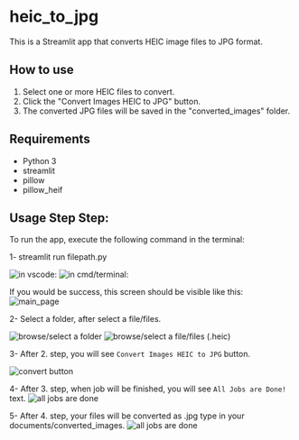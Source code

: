 

# heic_to_jpg

This is a Streamlit app that converts HEIC image files to JPG format.


## How to use

1. Select one or more HEIC files to convert.
2. Click the "Convert Images HEIC to JPG" button.
3. The converted JPG files will be saved in the "converted_images" folder.

## Requirements

- Python 3 
- streamlit
- pillow
- pillow_heif

## Usage Step Step:

To run the app, execute the following command in the terminal:

 1- streamlit run filepath.py
 
 ![in vscode: ](https://github.com/hasanbarisgok/heic_to_jpg/blob/main/images_from_app/vscode_terminal.png)
 ![in cmd/terminal:](https://github.com/hasanbarisgok/heic_to_jpg/blob/main/images_from_app/cmd_terminal.png)
 
If you would be success, this screen should be visible like this:
 ![main_page]( https://github.com/hasanbarisgok/heic_to_jpg/blob/main/images_from_app/main_page.png)

2- Select a folder, after select a file/files. 

![browse/select a folder](https://github.com/hasanbarisgok/heic_to_jpg/blob/main/images_from_app/browse_folder.png)
![browse/select a file/files `(.heic)`](https://github.com/hasanbarisgok/heic_to_jpg/blob/main/images_from_app/browse_files.png)

3- After 2. step, you will see `Convert Images HEIC to JPG` button.

![convert button](https://github.com/hasanbarisgok/heic_to_jpg/blob/main/images_from_app/convert_images.png)

4- After 3. step, when job will be finished, you will see `All Jobs are Done!` text.
![all jobs are done](https://github.com/hasanbarisgok/heic_to_jpg/blob/main/images_from_app/jobs_finished.png)

5- After 4. step, your files will be converted as .jpg type in your documents/converted_images. 
![all jobs are done](https://github.com/hasanbarisgok/heic_to_jpg/blob/main/images_from_app/images.png)


